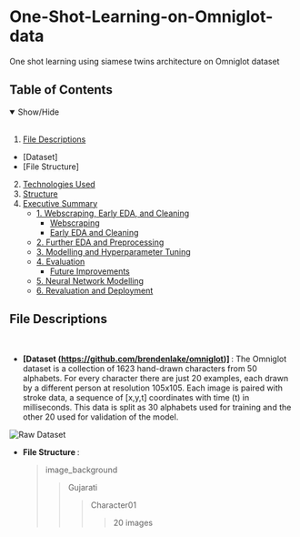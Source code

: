 # One-Shot-Learning-on-Omniglot-data
One shot learning using siamese twins architecture on Omniglot dataset


## Table of Contents
<details open>
<summary>Show/Hide</summary>
<br>

1. [ File Descriptions ](#File_Description)
  * [Dataset]
  * [File Structure]
2. [ Technologies Used ](#Technologies_Used)    
3. [ Structure ](#Structure)
4. [ Executive Summary ](#Executive_Summary)
   * [ 1. Webscraping, Early EDA, and Cleaning ](#Webscraping_Early_EDA_and_Cleaning)
       * [ Webscraping ](#Webscraping)
       * [ Early EDA and Cleaning](#Early_EDA_and_Cleaning)
   * [ 2. Further EDA and Preprocessing ](#Further_EDA_and_Preprocessing) 
   * [ 3. Modelling and Hyperparameter Tuning ](#Modelling)
   * [ 4. Evaluation ](#Evaluation)
       * [ Future Improvements ](#Future_Improvements)
   * [ 5. Neural Network Modelling ](#Neural_Network_Modelling)
   * [ 6. Revaluation and Deployment ](#Revaluation)
</details>

## File Descriptions
<a name="File_Description"></a>
<br>
* <strong> [Dataset (https://github.com/brendenlake/omniglot)] </strong>: The Omniglot dataset is a collection of 1623 hand-drawn characters from 50 alphabets. For every character there are just 20 examples, each drawn by a different person at resolution 105x105. Each image is paired with stroke data, a sequence of [x,y,t] coordinates with time (t) in milliseconds. This data is split as 30 alphabets used for training and the other 20 used for validation of the model.

![Raw Dataset](https://raw.githubusercontent.com/brendenlake/omniglot/master/omniglot_grid.jpg)
  
* <strong> File Structure </strong>:
  >image_background  
  >>Gujarati
  >>>Character01
  >>>>20 images


